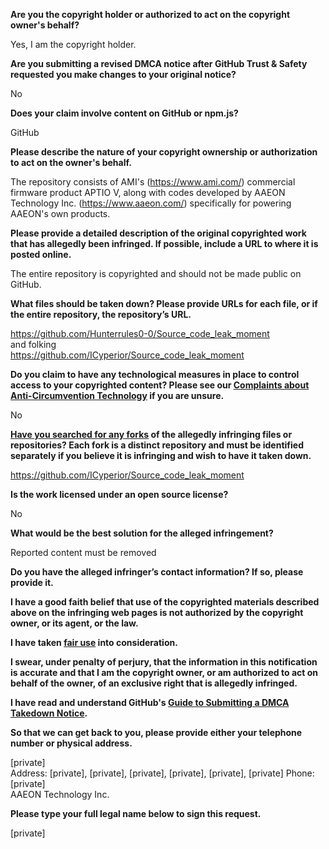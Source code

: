 **Are you the copyright holder or authorized to act on the copyright owner's behalf?**

Yes, I am the copyright holder.

**Are you submitting a revised DMCA notice after GitHub Trust & Safety requested you make changes to your original notice?**

No

**Does your claim involve content on GitHub or npm.js?**

GitHub

**Please describe the nature of your copyright ownership or authorization to act on the owner's behalf.**

The repository consists of AMI's (https://www.ami.com/) commercial firmware product APTIO V, along with codes developed by AAEON Technology Inc. (https://www.aaeon.com/) specifically for powering AAEON's own products.

**Please provide a detailed description of the original copyrighted work that has allegedly been infringed. If possible, include a URL to where it is posted online.**

The entire repository is copyrighted and should not be made public on GitHub.

**What files should be taken down? Please provide URLs for each file, or if the entire repository, the repository’s URL.**

https://github.com/Hunterrules0-0/Source_code_leak_moment  
and folking  
https://github.com/ICyperior/Source_code_leak_moment

**Do you claim to have any technological measures in place to control access to your copyrighted content? Please see our <a href="https://docs.github.com/articles/guide-to-submitting-a-dmca-takedown-notice#complaints-about-anti-circumvention-technology">Complaints about Anti-Circumvention Technology</a> if you are unsure.**

No

**<a href="https://docs.github.com/articles/dmca-takedown-policy#b-what-about-forks-or-whats-a-fork">Have you searched for any forks</a> of the allegedly infringing files or repositories? Each fork is a distinct repository and must be identified separately if you believe it is infringing and wish to have it taken down.**

https://github.com/ICyperior/Source_code_leak_moment

**Is the work licensed under an open source license?**

No

**What would be the best solution for the alleged infringement?**

Reported content must be removed

**Do you have the alleged infringer’s contact information? If so, please provide it.**

**I have a good faith belief that use of the copyrighted materials described above on the infringing web pages is not authorized by the copyright owner, or its agent, or the law.**

**I have taken <a href="https://www.lumendatabase.org/topics/22">fair use</a> into consideration.**

**I swear, under penalty of perjury, that the information in this notification is accurate and that I am the copyright owner, or am authorized to act on behalf of the owner, of an exclusive right that is allegedly infringed.**

**I have read and understand GitHub's <a href="https://docs.github.com/articles/guide-to-submitting-a-dmca-takedown-notice/">Guide to Submitting a DMCA Takedown Notice</a>.**

**So that we can get back to you, please provide either your telephone number or physical address.**

[private]  
Address: [private], [private], [private], [private], [private], [private]
Phone: [private]  
AAEON Technology Inc.

**Please type your full legal name below to sign this request.**

[private] 
